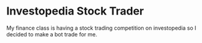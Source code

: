 # Investopedia Stock Trader
 My finance class is having a stock trading competition on investopedia so I decided to make a bot trade for me.
